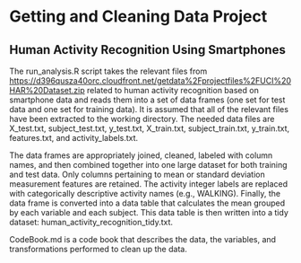 Getting and Cleaning Data Project
=================================

## Human Activity Recognition Using Smartphones

The run_analysis.R script takes the relevant files from https://d396qusza40orc.cloudfront.net/getdata%2Fprojectfiles%2FUCI%20HAR%20Dataset.zip related to human activity recognition based on smartphone data and reads them into a set of data frames (one set for test data and one set for training data). It is assumed that all of the relevant files have been extracted to the working directory. The needed data files are X_test.txt, subject_test.txt, y_test.txt, X_train.txt, subject_train.txt, y_train.txt, features.txt, and activity_labels.txt.

The data frames are appropriately joined, cleaned, labeled with column names, and then combined together into one large dataset for both training and test data. Only columns pertaining to mean or standard deviation measurement features are retained. The activity integer labels are replaced with categorically descriptive activity names (e.g., WALKING). Finally, the data frame is converted into a data table that calculates the mean grouped by each variable and each subject. This data table is then written into a tidy dataset: human_activity_recognition_tidy.txt.

CodeBook.md is a code book that describes the data, the variables, and transformations performed to clean up the data.